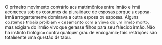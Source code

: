 ﻿O primeiro movimento contrário aos matrimônios entre irmão e irmã aconteceu sob os costumes da pluralidade de esposas porque a esposa-irmã arrogantemente dominava a outra esposa ou esposas. Alguns costumes tribais proibiam o casamento com a viúva de um irmão morto, mas exigiam do irmão vivo que gerasse filhos para seu falecido irmão. Não há instinto biológico contra qualquer grau de endogamia; tais restrições são totalmente uma questão de tabu.